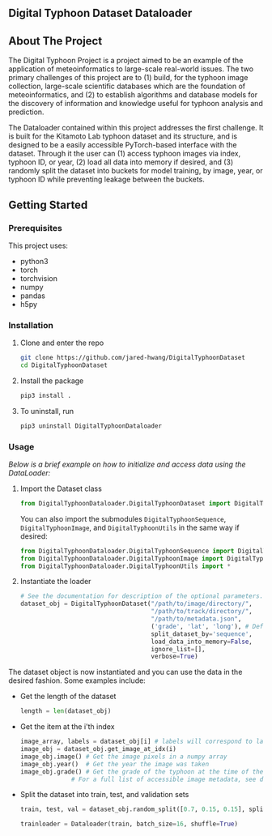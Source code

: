 ## Digital Typhoon Dataset Dataloader

<!-- ABOUT THE PROJECT -->
## About The Project

The Digital Typhoon Project is a project aimed to be an example of the application of meteoinformatics to large-scale 
real-world issues. The two primary challenges of this project are to (1) build, for the typhoon image collection, 
large-scale scientific databases which are the foundation of meteoinformatics, and (2) to establish algorithms 
and database models for the discovery of information and knowledge useful for typhoon analysis and prediction. 

The Dataloader contained within this project addresses the first challenge. It is built for the Kitamoto Lab typhoon 
dataset and its structure, and is designed to be a easily accessible PyTorch-based interface with the dataset. Through 
it the user can (1) access typhoon images via index, typhoon ID, or year, (2) load all data into memory if desired, and
(3) randomly split the dataset into buckets for model training, by image, year, or typhoon ID while preventing leakage 
between the buckets. 


<!-- GETTING STARTED -->
## Getting Started

### Prerequisites

This project uses:
* python3
* torch
* torchvision
* numpy
* pandas
* h5py

### Installation

1. Clone and enter the repo 
    ```sh
    git clone https://github.com/jared-hwang/DigitalTyphoonDataset
    cd DigitalTyphoonDataset
    ```
2. Install the package
    ```sh
    pip3 install .
    ```
3. To uninstall, run
    ```sh
    pip3 uninstall DigitalTyphoonDataloader
    ```
  
### Usage

_Below is a brief example on how to initialize and access data using the DataLoader:_ 

1. Import the Dataset class
    ```python
    from DigitalTyphoonDataloader.DigitalTyphoonDataset import DigitalTyphoonDataset
    ```
   You can also import the submodules `DigitalTyphoonSequence`, `DigitalTyphoonImage`, and 
    `DigitalTyphoonUtils` in the same way if desired:
    ```python
    from DigitalTyphoonDataloader.DigitalTyphoonSequence import DigitalTyphoonSequence
    from DigitalTyphoonDataloader.DigitalTyphoonImage import DigitalTyphoonImage
    from DigitalTyphoonDataloader.DigitalTyphoonUtils import *
    ```
2. Instantiate the loader
    ```python
    # See the documentation for description of the optional parameters. 
    dataset_obj = DigitalTyphoonDataset("/path/to/image/directory/", 
                                        "/path/to/track/directory/", 
                                        "/path/to/metadata.json", 
                                        ('grade', 'lat', 'long'), # Default labels to return 
                                        split_dataset_by='sequence',
                                        load_data_into_memory=False,
                                        ignore_list=[],
                                        verbose=True)
    ```
The dataset object is now instantiated and you can use the data in the desired fashion. Some examples include: 

* Get the length of the dataset
    ```python
    length = len(dataset_obj)
    ```
  
* Get the item at the i'th index
    ```python
    image_array, labels = dataset_obj[i] # labels will correspond to labels passed in on instantiation or set via dataset.set_labels()
    image_obj = dataset_obj.get_image_at_idx(i)    
    image_obj.image() # Get the image pixels in a numpy array
    image_obj.year()  # Get the year the image was taken  
    image_obj.grade() # Get the grade of the typhoon at the time of the image
                  # For a full list of accessible image metadata, see documentation
    ```  
  
* Split the dataset into train, test, and validation sets
    ```python
    train, test, val = dataset_obj.random_split([0.7, 0.15, 0.15], split_by='sequence')
  
    trainloader = Dataloader(train, batch_size=16, shuffle=True)
    ```
